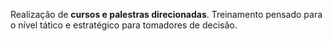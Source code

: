 Realização de <strong>cursos e palestras direcionadas</strong>. Treinamento pensado para o nível tático e estratégico para tomadores de decisão.
